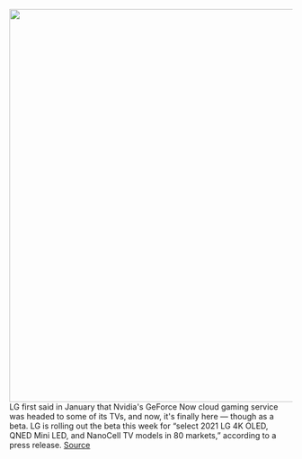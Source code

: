 <img src='https://cdn.vox-cdn.com/thumbor/FSRRVSknmC3CD6-ER6d_DKFv41s=/0x0:1600x930/1200x800/filters:focal(672x337:928x593)/cdn.vox-cdn.com/uploads/chorus_image/image/70162770/LG_NVIDIA_GeForce_NOW_01.0.jpg' width='700px' /><br/>
LG first said in January that Nvidia's GeForce Now cloud gaming service was headed to some of its TVs, and now, it's finally here — though as a beta. LG is rolling out the beta this week for “select 2021 LG 4K OLED, QNED Mini LED, and NanoCell TV models in 80 markets,” according to a press release.
<a href='https://www.theverge.com/2021/11/18/22790223/geforce-now-lg-tv-webos-beta'> Source <a/>